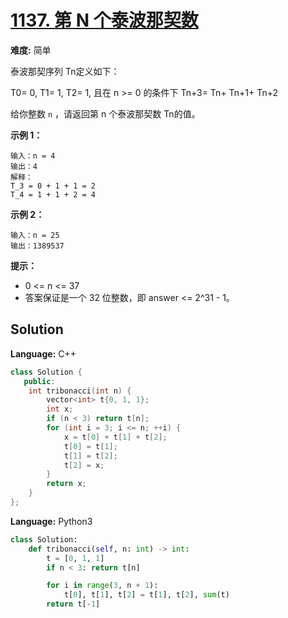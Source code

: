 # [1137. 第 N 个泰波那契数](https://leetcode-cn.com/problems/n-th-tribonacci-number/)

**难度:** 简单

泰波那契序列 Tn定义如下：

T0= 0, T1= 1, T2= 1, 且在 n >= 0 的条件下 Tn+3= Tn+ Tn+1+ Tn+2

给你整数 `n` ，请返回第 n 个泰波那契数 Tn的值。



 **示例 1：** 

```
输入：n = 4
输出：4
解释：
T_3 = 0 + 1 + 1 = 2
T_4 = 1 + 1 + 2 = 4
```

 **示例 2：** 

```
输入：n = 25
输出：1389537
```



 **提示：** 
- 0 <= n <= 37
- 答案保证是一个 32 位整数，即 answer <= 2^31 - 1。

## Solution


**Language:** C++
```C++
class Solution {
   public:
    int tribonacci(int n) {
        vector<int> t{0, 1, 1};
        int x;
        if (n < 3) return t[n];
        for (int i = 3; i <= n; ++i) {
            x = t[0] + t[1] + t[2];
            t[0] = t[1];
            t[1] = t[2];
            t[2] = x;
        }
        return x;
    }
};

```

**Language:** Python3
```Python
class Solution:
    def tribonacci(self, n: int) -> int:
        t = [0, 1, 1]
        if n < 3: return t[n]

        for i in range(3, n + 1):
            t[0], t[1], t[2] = t[1], t[2], sum(t)
        return t[-1]

```